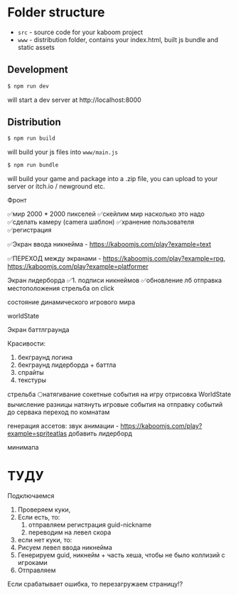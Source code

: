 # Folder structure

- `src` - source code for your kaboom project
- `www` - distribution folder, contains your index.html, built js bundle and static assets


## Development

```sh
$ npm run dev
```

will start a dev server at http://localhost:8000

## Distribution

```sh
$ npm run build
```

will build your js files into `www/main.js`

```sh
$ npm run bundle
```

will build your game and package into a .zip file, you can upload to your server or itch.io / newground etc.

Фронт

✅мир 2000 * 2000 пикселей
✅скейлим мир насколько это надо
✅сделать камеру (camera шаблон)
✅хранение пользователя
✅регистрация

✅Экран ввода никнейма - https://kaboomjs.com/play?example=text

✅ПЕРЕХОД между экранами - https://kaboomjs.com/play?example=rpg, https://kaboomjs.com/play?example=platformer

Экран лидерборда
✅1. подписи никнеймов
✅обновление лб
отправка местоположения
стрельба on click


состояние динамического игрового мира

worldState

Экран баттлграунда

Красивости:
1. бекграунд логина
2. бекграунд лидерборда + баттла
3. спрайты
4. текстуры

стрельба
🌕натягивание сокетные события на игру
отрисовка WorldState
вычисление разницы
натянуть игровые события на отправку событий до сервака
переход по комнатам

генерация ассетов:
звук
анимации - https://kaboomjs.com/play?example=spriteatlas
добавить
лидерборд

минимапа

# ТУДУ
Подключаемся
1. Проверяем куки, 
2. Если есть, то:
   1. отправляем регистрация guid-nickname
   2. переводим на левел скора
3. если нет куки, то:
4. Рисуем левел ввода никнейма
5. Генерируем guid, никнейм + часть хеша, чтобы не было коллизий с игроками
6. Отправляем 

Если срабатывает ошибка, то перезагружаем страницу!?
